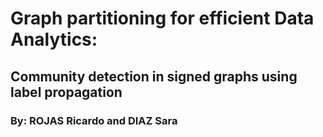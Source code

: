 # Graph partitioning for efficient Data Analytics:
## Community detection in signed graphs using label propagation

### By: ROJAS Ricardo and DIAZ Sara
